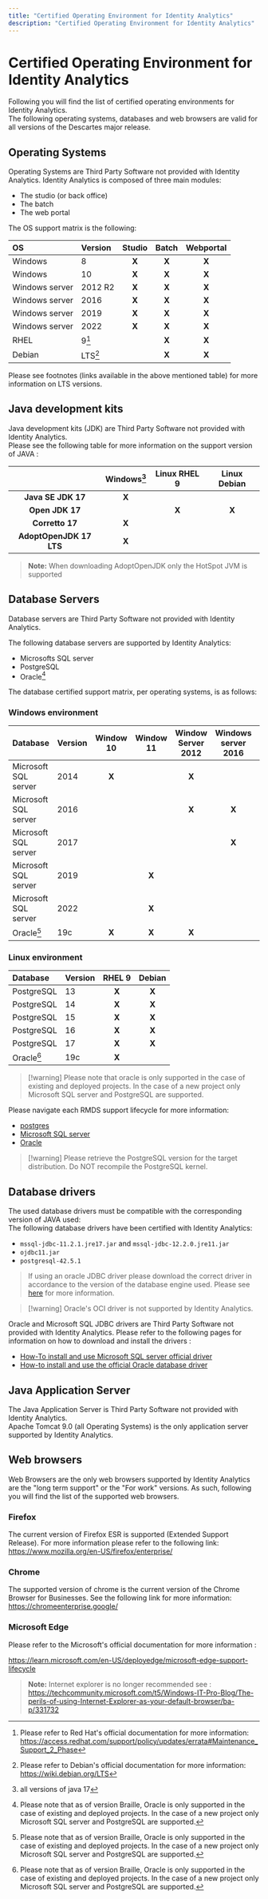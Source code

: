 ```yaml
---
title: "Certified Operating Environment for Identity Analytics"
description: "Certified Operating Environment for Identity Analytics"
---
```


# Certified Operating Environment for Identity Analytics

Following you will find the list of certified operating environments for Identity Analytics.  
The following operating systems, databases and web browsers are valid for all versions of the Descartes major release.  

## Operating Systems  

Operating Systems are Third Party Software not provided with Identity Analytics.
Identity Analytics is composed of three main modules:

- The studio (or back office)
- The batch  
- The web portal  

The OS support matrix is the following:

| **OS**         | **Version**     | **Studio** | **Batch** | **Webportal** |
| :------------- | :-------------- | :--------: | :-------: | :-----------: |
| Windows        | 8               |   **X**    |   **X**   |     **X**     |
| Windows        | 10              |   **X**    |   **X**   |     **X**     |
| Windows server | 2012 R2         |   **X**    |   **X**   |     **X**     |
| Windows server | 2016            |   **X**    |   **X**   |     **X**     |
| Windows server | 2019            |   **X**    |   **X**   |     **X**     |
| Windows server | 2022            |   **X**    |   **X**   |     **X**     |
| RHEL           | 9[^rhel9]       |            |   **X**   |     **X**     |
| Debian         | LTS[^debianLTS] |            |   **X**   |     **X**     |

Please see footnotes (links available in the above mentioned table) for more information on LTS versions.  

## Java development kits  

Java development kits (JDK) are Third Party Software not provided with Identity Analytics.  
Please see the following table for more information on the support version of JAVA :  

|                         | **Windows[^2]** |  **Linux  RHEL 9**  |  **Linux  Debian**  |
| :---------------------: | :-------------: | :-----------------: | :-----------------: |
|   **Java SE JDK 17**    |      **X**      |                     |                     |
|     **Open JDK 17**     |                 |        **X**        |        **X**        |
|     **Corretto 17**     |      **X**      |                     |                     |
| **AdoptOpenJDK 17 LTS** |      **X**      |                     |                     |

> **Note:** When downloading AdoptOpenJDK only the HotSpot JVM is supported  

## Database Servers

Database servers are Third Party Software not provided with Identity Analytics.  

The following database servers are supported by Identity Analytics:  

- Microsofts SQL server
- PostgreSQL
- Oracle[^1]

The database certified support matrix, per operating systems, is as follows:  

### Windows environment

| **Database**         | **Version** | **Window 10** | **Window 11** | **Window Server 2012** | **Windows server 2016** | **Windows server 2019** | **Windows server 2022** |
| :------------------- | :---------- | :-----------: | :-----------: | :--------------------: | :---------------------: | :---------------------: | :---------------------: |
| Microsoft SQL server | 2014        |     **X**     |               |         **X**          |                         |                         |                         |
| Microsoft SQL server | 2016        |               |               |         **X**          |          **X**          |                         |                         |
| Microsoft SQL server | 2017        |               |               |                        |          **X**          |                         |                         |
| Microsoft SQL server | 2019        |               | **X**         |                        |                         |          **X**          |                         |
| Microsoft SQL server | 2022        |               | **X**         |                        |                         |          **X**          |          **X**          |
| Oracle[^1]           | 19c         |     **X**     | **X**         |         **X**          |                         |                         |          **X**          |

### Linux environment

| **Database**         | **Version** | **RHEL 9** | **Debian** |
| :------------------- | :---------- | :--------: | :--------: |
| PostgreSQL           | 13          |   **X**    |   **X**    |
| PostgreSQL           | 14          |   **X**    |   **X**    |
| PostgreSQL           | 15          |   **X**    |   **X**    |
| PostgreSQL           | 16          |   **X**    |   **X**    |
| PostgreSQL           | 17          |   **X**    |   **X**    |
| Oracle[^1]           | 19c         |   **X**    |            |

> [!warning] Please note that oracle is only supported in the case of existing and deployed projects. In the case of a new project only Microsoft SQL server and PostgreSQL are supported.

Please navigate each RMDS support lifecycle for more information:  

- [postgres](https://www.postgresql.org/support/versioning/)
- [Microsoft SQL server](https://learn.microsoft.com/en-us/lifecycle/products/?terms=sql%20server)
- [Oracle](https://endoflife.date/oracle-database)

> [!warning] Please retrieve the PostgreSQL version for the target distribution. Do NOT recompile the PostgreSQL kernel.

## Database drivers  

The used database drivers must be compatible with the corresponding version of JAVA used:  
The following database drivers have been certified with Identity Analytics:  

- `mssql-jdbc-11.2.1.jre17.jar` and `mssql-jdbc-12.2.0.jre11.jar`
- `ojdbc11.jar`
- `postgresql-42.5.1`

> If using an oracle JDBC driver please download the correct driver in accordance to the version of the database engine used. Please see [here](https://www.oracle.com/fr/database/technologies/appdev/jdbc-downloads.html) for more information.  

> [!warning] Oracle's OCI driver is not supported by Identity Analytics.  

Oracle and Microsoft SQL JDBC drivers are Third Party Software not provided with Identity Analytics.
Please refer to the following pages for information on how to download and install the drivers :

- [How-To install and use Microsoft SQL server official driver](../../how-to/database/sqlserver/install-sqlserver-driver.md)
- [How-to install and use the official Oracle database driver](../../how-to/database/oracle/install-orcl-driver.md)

## Java Application Server

The Java Application Server is Third Party Software not provided with Identity Analytics.  
Apache Tomcat 9.0 (all Operating Systems) is the only application server supported by Identity Analytics.  

## Web browsers

Web Browsers are the only web browsers supported by Identity Analytics are the "long term support" or the "For work" versions. As such, following you will find the list of the supported web browsers.  

### Firefox

The current version of Firefox ESR is supported (Extended Support Release). For more information please refer to the following link:  
https://www.mozilla.org/en-US/firefox/enterprise/  

### Chrome

The supported version of chrome is the current version of the Chrome Browser for Businesses. See the following link for more information:  
https://chromeenterprise.google/

### Microsoft Edge

Please refer to the Microsoft's official documentation for more information :

https://learn.microsoft.com/en-US/deployedge/microsoft-edge-support-lifecycle

> **Note:** Internet explorer is no longer recommended see : https://techcommunity.microsoft.com/t5/Windows-IT-Pro-Blog/The-perils-of-using-Internet-Explorer-as-your-default-browser/ba-p/331732

[^1]: Please note that as of version Braille, Oracle is only supported in the case of existing and deployed projects. In the case of a new project only Microsoft SQL server and PostgreSQL are supported.

[^2]: all versions of java 17

[^debianLTS]: Please refer to Debian's official documentation for more information: https://wiki.debian.org/LTS

[^rhel9]: Please refer to Red Hat's official documentation for more information: https://access.redhat.com/support/policy/updates/errata#Maintenance_Support_2_Phase
